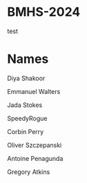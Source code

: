 # BMHS-2024
test
# Names
Diya Shakoor

Emmanuel Walters

Jada Stokes


SpeedyRogue

Corbin Perry

Oliver Szczepanski

Antoine Penagunda 

Gregory Atkins
